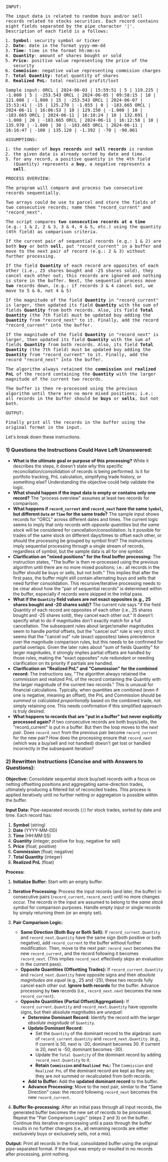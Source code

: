 <tt>
INPUT:

The input data is related to random buys and/or sell records related to 
stocks securities. Each record contains eight fields separated by the 
pipe character '|'. Description of each field is a follows:
1) **Symbol**: security symbol or ticker
2) **Date**: date in the format yyyy-mm-dd
3) **Time**: time in the format hh:mm:ss
4) **Quantity**: amount of shares bought or sold
5) **Price**: positive value representing the price of the security
6) **Commision**: negative value representing commision charges
7) **Total Quantity**: total quantity of shares
8) **Realized PnL**: total realized profit/lost

Sample input:
ORCL   | 2024-06-03 |  15:59:51 |      5 |  119.225 | -1.000 |     5 |   -253.543
ORCL   | 2024-06-05 |  09:58:15 |     10 |  121.000 | -1.000 |    15 |   -253.543
ORCL   | 2024-06-07 |  15:53:41 |    -15 |  125.270 | -1.055 |     0 |   -183.665
ORCL   | 2024-06-11 |  16:06:53 |     10 |  129.150 | -1.000 |    10 |   -183.665
ORCL   | 2024-06-11 |  16:10:24 |     10 |  132.691 | -1.000 |    20 |   -183.665
ORCL   | 2024-06-11 |  16:12:58 |     10 |  135.970 | -1.000 |    30 |   -183.665
ORCL   | 2024-06-11 |  16:16:47 |   -100 |  135.120 | -1.392 |   -70 |    -90.061

ASSUMPTIONS:

1) the number of **buys records** and **sell records** is random 
2) the given data is already sorted by date and time.
3) for any record, a positive quantity in  the 4th field (Quantity) 
   represents a **buy**, a negative represents a **sell**.

PROCESS OVERVIEW:

The program will compare and process two consecutive records 
sequentially.

Two arrays could be use to parcel and store the fields of two
consecutive records; name them "record_current" and "record_next".

The script compares **two consecutive records at a time** (e.g.: 1 & 2, 
2 & 3, 3 & 4, 4 & 5, etc.) using the quantity (4th field) as comparison 
criteria.

If the current pair of sequential records (e.g.: 1 & 2) are both 
**buy** or both **sell**, put "record_current" in a buffer and move 
to the next pair of record (e.g.: 2 & 3) without further processing.

If the field **Quantity** of each record are opposites of each other 
(i.e., 25 shares bought and -25 shares sold), they cancel each other 
out; this records are ignored and nothing is store in the buffer. Next,
the sequential process move **two** records down, (e.g.: if records 
3 & 4 cancel out, we move to 5 & 6, not 4 & 5)

If the magnitude of the field **Quantity** in "record_current" is 
larger, then updated its field **Quantity** with the sum of fields 
**Quantity** from both records. Also, its field **Total Quantity** 
(the 7th field) must be updated buy adding the **Quantity** from 
"record_next" to it. Finally, add the record "record_current" into 
the buffer.

If the magnitude of the field **Quantity** in "record_next" is 
larger, then updated its field **Quantity** with the sum of fields 
**Quantity** from both records. Also, its field **Total Quantity** 
(the 7th field) must be updated buy adding the **Quantity** from 
"record_current" to it. Finally, add the record "record_next" into 
the buffer.

The algorithm always retained the **commission** and **realized PnL** 
of the record containing the **Quantity** with the larger magnitude of
the current two records.

The buffer is then re-processed using the previous algorithm until 
there are no more mixed positions; i.e.: all records in the buffer 
should be **buys** or **sells**, but not both.

OUTPUT:

Finally print all the records in the buffer using the original format
in the input.
</tt>

Let's break down these instructions.

### 1) Questions the Instructions Could Have Left Unanswered:

* **What is the ultimate goal or purpose of this processing?** While it describes the steps, it doesn't state *why* this specific reconciliation/consolidation of records is being performed. Is it for portfolio tracking, PnL calculation, simplifying trade history, or something else? Understanding the objective could help validate the logic.
* **What should happen if the input data is empty or contains only one record?** The "process overview" assumes at least two records for comparison.
* **What happens if `record_current` and `record_next` have the same `Symbol`, but different `Date` or `Time` for the same trade?** The sample input shows records for "ORCL" across different dates and times. The current logic seems to imply that only records with *opposite quantities* but *the same stock* will be considered for cancellation/consolidation. Is it possible for trades of the same stock on different days/times to offset each other, or should the processing be grouped by symbol first? The instructions imply sequential processing through a single stream of records, regardless of symbol, but the sample data is all for one symbol.
* **Clarification on "mixed positions" for the final buffer processing:** The instruction states, "The buffer is then re-processed using the previous algorithm until there are no more mixed positions; i.e.: all records in the buffer should be buys or sells, but not both." This implies that after the first pass, the buffer might still contain alternating buys and sells that need further consolidation. This recursive/iterative processing needs to be clear about how the "pair of sequential records" is determined within the buffer, especially if records were skipped in the initial pass.
* **What if the `Quantity` field values are not exact opposites (e.g., 25 shares bought and -20 shares sold)?** The current rule says "if the field Quantity of each record are opposites of each other (i.e., 25 shares bought and -25 shares sold), they cancel each other out." It doesn't specify what to do if magnitudes don't exactly match for a full cancellation. The subsequent rules about larger/smaller magnitudes seem to handle *partial* offsets, but the "cancel out" rule is very strict. It seems that the "cancel out" rule (exact opposites) takes precedence over the magnitude comparison rules, but this needs to be confirmed for partial overlaps. Given the later rules about "sum of fields Quantity" for larger magnitudes, it strongly implies partial offsets are handled by those rules, making the "exact opposites" rule redundant or needing clarification on its priority if partials are handled.
* **Clarification on "Realized PnL" and "Commission" for the combined record:** The instructions say, "The algorithm always retained the commission and realized PnL of the record containing the Quantity with the larger magnitude of the current two records." This is unusual for financial calculations. Typically, when quantities are combined (even if one is negative, meaning an offset), the PnL and Commission should be *summed* or *calculated proportionally* based on the combined trade, not simply retaining one. This needs confirmation if this simplified approach is truly desired.
* **What happens to records that are "put in a buffer" but never explicitly processed again?** If two consecutive records are both buys/sells, the "record_current" is put in a buffer. But then the loop moves to the *next pair*. Does `record_next` from the previous pair become `record_current` for the new pair? How does the processing ensure that `record_next` (which was a buy/sell and not handled) doesn't get lost or handled incorrectly in the subsequent iteration?

### 2) Rewritten Instructions (Concise and with Answers to Questions):

**Objective:** Consolidate sequential stock buy/sell records with a focus on netting offsetting positions and aggregating same-direction trades, ultimately producing a filtered list of reconciled trades. This process is applied iteratively until no further netting or aggregation is possible within the buffer.

**Input Data:** Pipe-separated records (`|`) for stock trades, sorted by date and time. Each record has:
1.  **Symbol** (string)
2.  **Date** (YYYY-MM-DD)
3.  **Time** (HH:MM:SS)
4.  **Quantity** (integer; positive for buy, negative for sell)
5.  **Price** (float; positive)
6.  **Commission** (float; negative)
7.  **Total Quantity** (integer)
8.  **Realized PnL** (float)

**Process:**

1.  **Initialize Buffer:** Start with an empty buffer.
2.  **Iterative Processing:** Process the input records (and later, the buffer) in consecutive pairs (`record_current`, `record_next`) until no more changes occur. The records in the input are assumed to belong to the *same stock symbol* for comparison purposes. Handle empty input or single records by simply returning them (or an empty set).

3.  **Pair Comparison Logic:**
    * **Same Direction (Both Buy or Both Sell):** If `record_current.Quantity` and `record_next.Quantity` have the same sign (both positive or both negative), add `record_current` to the buffer without further modification. Then, move to the next pair: `record_next` becomes the new `record_current`, and the record following it becomes `record_next`. (This implies `record_next` effectively *skips* an evaluation in the current pass).
    * **Opposite Quantities (Offsetting Trades):** If `record_current.Quantity` and `record_next.Quantity` have opposite signs and their *absolute magnitudes are equal* (e.g., 25 and -25), these two records fully cancel each other out. **Ignore both records** for the buffer. Advance processing by **two** records (i.e., `record_next.next` becomes the new `record_current`).
    * **Opposite Quantities (Partial Offset/Aggregation):** If `record_current.Quantity` and `record_next.Quantity` have opposite signs, but their absolute magnitudes are *unequal*:
        * **Determine Dominant Record:** Identify the record with the larger *absolute magnitude* of `Quantity`.
        * **Update Dominant Record:**
            * Set the `Quantity` of the dominant record to the algebraic sum of `record_current.Quantity` and `record_next.Quantity`. (e.g., if current is 50, next is -20, dominant becomes 30. If current is 20, next is -50, dominant becomes -30).
            * Update the `Total Quantity` of the dominant record by adding `record_next.Quantity` to it.
            * **Retain `Commission` and `Realized PnL`:** The `Commission` and `Realized PnL` of the dominant record are kept as they are; they are *not* summed or recalculated from both records.
        * **Add to Buffer:** Add the **updated dominant record** to the buffer.
        * **Advance Processing:** Move to the next pair, similar to the "Same Direction" case: the record following `record_next` becomes the new `record_current`.

4.  **Buffer Re-processing:** After an initial pass through all input records, the generated buffer becomes the new set of records to be processed. Repeat the "Pair Comparison Logic" (steps 2 and 3) on the buffer. Continue this iterative re-processing until a pass through the buffer results in no further changes (i.e., all remaining records are either exclusively buys or exclusively sells, not a mix).

**Output:** Print all records in the final, consolidated buffer using the original pipe-separated format. If the input was empty or resulted in no records after processing, print nothing.
